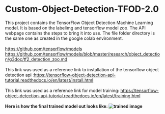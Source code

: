 # Custom-Object-Detection-TFOD-2.0 
This project contains the TensorFlow Object Detection Machine Learning model.
It is based on the labelimg and tensorflow model zoo. 
The API webpage contains the steps to bring it into use. 
The file folder directory is the same one as created in the google colab environment.<br><br>
https://github.com/tensorflow/models
https://github.com/tensorflow/models/blob/master/research/object_detection/g3doc/tf2_detection_zoo.md
<br><br>
This link was used as a reference link to installation of the tensorflow object detection api :https://tensorflow-object-detection-api-tutorial.readthedocs.io/en/latest/install.html
<br>
<br>
This link was used as a reference link for model training: https://tensorflow-object-detection-api-tutorial.readthedocs.io/en/latest/training.html
<br><b><br>
Here is how the final trained model out looks like:
![trained image](https://user-images.githubusercontent.com/100400706/208668797-061ea379-05c4-4cf5-91ce-965bd842e6d6.png)
